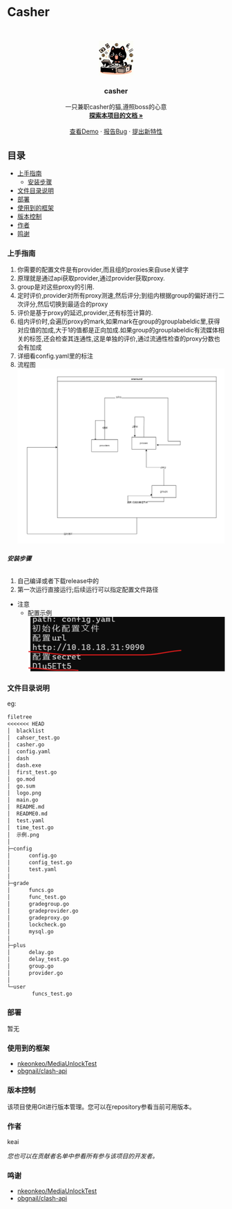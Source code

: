 # Casher
<!-- PROJECT LOGO -->
<br />

<p align="center">
  <a href="https://github.com/keai336/casher/">
    <img src="logo.png" alt="Logo" width="80" height="80">
  </a>

  <h3 align="center">casher</h3>
  <p align="center">
    一只兼职casher的猫,遵照boss的心意
    <br />
    <a href="https://github.com/keai336/casher"><strong>探索本项目的文档 »</strong></a>
    <br />
    <br />
    <a href="https://github.com/keai336/casher">查看Demo</a>
    ·
    <a href="https://github.com/keai336/casher/issues">报告Bug</a>
    ·
    <a href="https://github.com/keai336/casher/issues">提出新特性</a>
  </p>

</p>
 
## 目录

- [上手指南](#上手指南)
  - [安装步骤](#安装步骤)
- [文件目录说明](#文件目录说明)
- [部署](#部署)
- [使用到的框架](#使用到的框架)
- [版本控制](#版本控制)
- [作者](#作者)
- [鸣谢](#鸣谢)

### 上手指南
1. 你需要的配置文件是有provider,而且组的proxies来自use关键字
2. 原理就是通过api获取provider,通过provider获取proxy.
3. group是对这些proxy的引用.
4. 定时评价,provider对所有proxy测速,然后评分;到组内根据group的偏好进行二次评分,然后切换到最适合的proxy
5. 评价是基于proxy的延迟,provider,还有标签计算的.
6. 组内评价时,会遍历proxy的mark,如果mark在group的grouplabeldic里,获得对应值的加成,大于1的值都是正向加成.如果group的grouplabeldic有流媒体相关的标签,还会检查其连通性,这是单独的评价,通过流通性检查的proxy分数也会有加成
7. 详细看config.yaml里的标注
8. 流程图 ![流程图](流程图.png)
###### **安装步骤**
1. 自己编译或者下载release中的
2. 第一次运行直接运行;后续运行可以指定配置文件路径
- 注意
  - 配置示例![实例](示例.png)
### 文件目录说明
eg:

```
filetree 
<<<<<<< HEAD
│  blacklist
│  cahser_test.go
│  casher.go
│  config.yaml
│  dash
│  dash.exe
│  first_test.go
│  go.mod
│  go.sum
│  logo.png
│  main.go
│  README.md
│  README0.md
│  test.yaml
│  time_test.go
│  示例.png
│
├─config
│      config.go
│      config_test.go
│      test.yaml
│
├─grade
│      funcs.go
│      func_test.go
│      gradegroup.go
│      gradeprovider.go
│      gradeproxy.go
│      lockcheck.go
│      mysql.go
│
├─plus
│      delay.go
│      delay_test.go
│      group.go
│      provider.go
│
└─user
        funcs_test.go
```



### 部署

暂无

### 使用到的框架

- [nkeonkeo/MediaUnlockTest](https://github.com/nkeonkeo/MediaUnlockTest)
- [obgnail/clash-api](https://github.com/obgnail/clash-api)




### 版本控制

该项目使用Git进行版本管理。您可以在repository参看当前可用版本。

### 作者

keai
 

 *您也可以在贡献者名单中参看所有参与该项目的开发者。*


### 鸣谢


- [nkeonkeo/MediaUnlockTest](https://github.com/nkeonkeo/MediaUnlockTest)
- [obgnail/clash-api](https://github.com/obgnail/clash-api)




